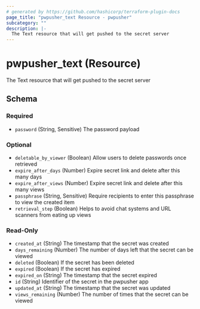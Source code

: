 ```yaml
---
# generated by https://github.com/hashicorp/terraform-plugin-docs
page_title: "pwpusher_text Resource - pwpusher"
subcategory: ""
description: |-
  The Text resource that will get pushed to the secret server
---
```


# pwpusher_text (Resource)

The Text resource that will get pushed to the secret server



<!-- schema generated by tfplugindocs -->
## Schema

### Required

- `password` (String, Sensitive) The password payload

### Optional

- `deletable_by_viewer` (Boolean) Allow users to delete passwords once retrieved
- `expire_after_days` (Number) Expire secret link and delete after this many days
- `expire_after_views` (Number) Expire secret link and delete after this many views
- `passphrase` (String, Sensitive) Require recipients to enter this passphrase to view the created item
- `retrieval_step` (Boolean) Helps to avoid chat systems and URL scanners from eating up views

### Read-Only

- `created_at` (String) The timestamp that the secret was created
- `days_remaining` (Number) The number of days left that the secret can be viewed
- `deleted` (Boolean) If the secret has been deleted
- `expired` (Boolean) If the secret has expired
- `expired_on` (String) The timestamp that the secret expired
- `id` (String) Identifier of the secret in the pwpusher app
- `updated_at` (String) The timestamp that the secret was updated
- `views_remaining` (Number) The number of times that the secret can be viewed
